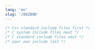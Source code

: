 ```yaml
---
lang: 'en'
slug: '/802B9D'
---
```


```cpp
/* C++ standard include files first */
/* C system include files next */
/* C standard include files next */
/* your own include last */
```

<head>
  <html lang="en-US"/>
</head>
